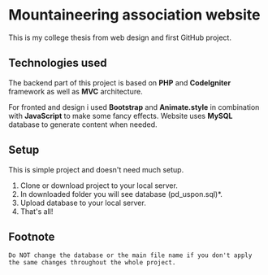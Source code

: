 # Mountaineering association website

This is my college thesis from web design and first GitHub project.	
## Technologies used
The backend part of this project is based on **PHP** and **CodeIgniter** framework as well as **MVC** architecture.

For fronted and design i used **Bootstrap** and **Animate.style** in combination with **JavaScript** to make some fancy effects.
Website uses **MySQL** database to generate content when needed.

## Setup

This is simple project and doesn't need much setup.

1. Clone or download project to your local server.
2. In downloaded folder you will see database (pd_uspon.sql)*. 
3. Upload database to your local server.
4. That's all!

## Footnote
	Do NOT change the database or the main file name if you don't apply the same changes throughout the whole project.
